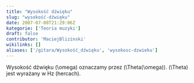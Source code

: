 ```yaml
---
title: "Wysokość dźwięku"
slug: "wysokość-dźwięku"
date: 2007-07-08T21:29:06Z
kategorie: ['Teoria muzyki']
draft: false
contributor: 'MaciejBlizinski'
wikilinks: []
aliases: ['/gitara/Wysokość_dźwięku', 'wysokosc-dzwieku']
---
```

Wysokość dźwięku \(\omega\) oznaczamy przez \(\Theta(\omega)\).
\(\Theta\) jest wyrażany w Hz (hercach).


